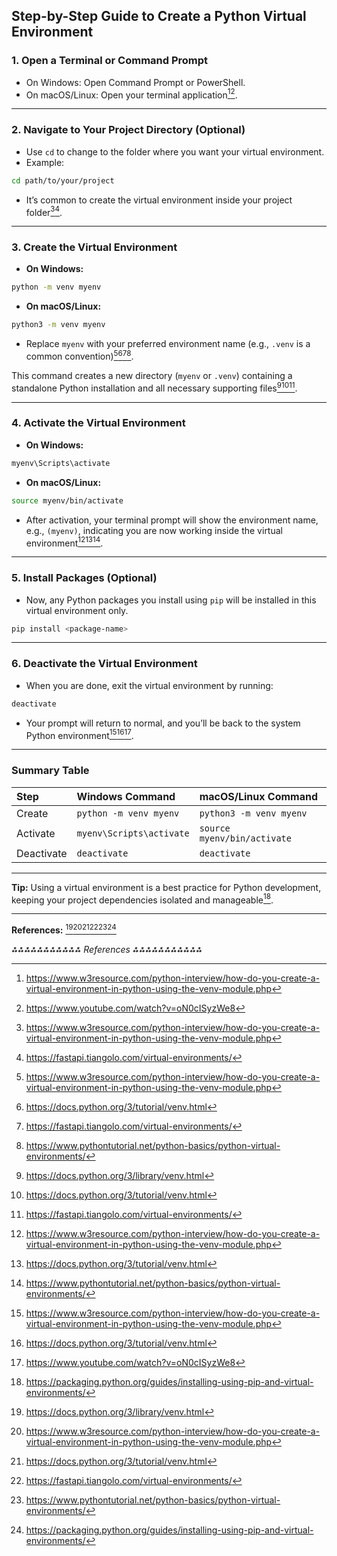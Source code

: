 ## Step-by-Step Guide to Create a Python Virtual Environment

### 1. Open a Terminal or Command Prompt

- On Windows: Open Command Prompt or PowerShell.
- On macOS/Linux: Open your terminal application[^2][^4].

---

### 2. Navigate to Your Project Directory (Optional)

- Use `cd` to change to the folder where you want your virtual environment.
- Example:

```bash
cd path/to/your/project
```

- It’s common to create the virtual environment inside your project folder[^2][^5].

---

### 3. Create the Virtual Environment

- **On Windows:**

```bash
python -m venv myenv
```

- **On macOS/Linux:**

```bash
python3 -m venv myenv
```

- Replace `myenv` with your preferred environment name (e.g., `.venv` is a common convention)[^2][^3][^5][^6].

This command creates a new directory (`myenv` or `.venv`) containing a standalone Python installation and all necessary supporting files[^1][^3][^5].

---

### 4. Activate the Virtual Environment

- **On Windows:**

```bash
myenv\Scripts\activate
```

- **On macOS/Linux:**

```bash
source myenv/bin/activate
```

- After activation, your terminal prompt will show the environment name, e.g., `(myenv)`, indicating you are now working inside the virtual environment[^2][^3][^6].

---

### 5. Install Packages (Optional)

- Now, any Python packages you install using `pip` will be installed in this virtual environment only.

```bash
pip install <package-name>
```


---

### 6. Deactivate the Virtual Environment

- When you are done, exit the virtual environment by running:

```bash
deactivate
```

- Your prompt will return to normal, and you’ll be back to the system Python environment[^2][^3][^4].

---

### Summary Table

| Step | Windows Command | macOS/Linux Command |
| :-- | :-- | :-- |
| Create | `python -m venv myenv` | `python3 -m venv myenv` |
| Activate | `myenv\Scripts\activate` | `source myenv/bin/activate` |
| Deactivate | `deactivate` | `deactivate` |


---

**Tip:**
Using a virtual environment is a best practice for Python development, keeping your project dependencies isolated and manageable[^7].

---

**References:**
[^1][^2][^3][^5][^6][^7]

*⁂⁂⁂⁂⁂⁂⁂⁂⁂⁂⁂ References ⁂⁂⁂⁂⁂⁂⁂⁂⁂⁂⁂*

[^1]: https://docs.python.org/3/library/venv.html

[^2]: https://www.w3resource.com/python-interview/how-do-you-create-a-virtual-environment-in-python-using-the-venv-module.php

[^3]: https://docs.python.org/3/tutorial/venv.html

[^4]: https://www.youtube.com/watch?v=oN0cISyzWe8

[^5]: https://fastapi.tiangolo.com/virtual-environments/

[^6]: https://www.pythontutorial.net/python-basics/python-virtual-environments/

[^7]: https://packaging.python.org/guides/installing-using-pip-and-virtual-environments/

[^8]: https://realpython.com/python-virtual-environments-a-primer/

[^9]: https://www.w3schools.com/python/python_virtualenv.asp

[^10]: https://www.youtube.com/watch?v=ySk09NKutm8

